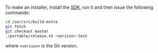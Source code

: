 To make an installer, install the [SDK](https://git-for-windows.github.io/#download-sdk), run it and then issue the following commands:

```bash
cd /usr/src/build-extra
git fetch
git checkout master
./portable/release.sh <version>-test
```

where `<version>` is the Git version.